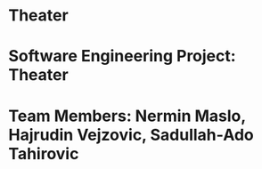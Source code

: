 # Theater
# Software Engineering Project: Theater
# Team Members: Nermin Maslo, Hajrudin Vejzovic, Sadullah-Ado Tahirovic




